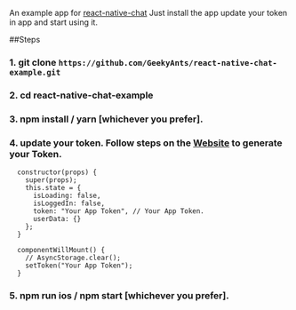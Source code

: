 An example app for [react-native-chat](https://github.com/GeekyAnts/react-native-chat) 
Just install the app update your token in app and start using it. 

##Steps

### 1. git clone `https://github.com/GeekyAnts/react-native-chat-example.git`
### 2. cd react-native-chat-example
### 3. npm install / yarn [whichever you prefer].
### 4. update your token. Follow steps on the [Website](https://react-native-chat.com) to generate your Token.
```
  constructor(props) {
    super(props);
    this.state = {
      isLoading: false,
      isLoggedIn: false,
      token: "Your App Token", // Your App Token.
      userData: {}
    };
  }

  componentWillMount() {
    // AsyncStorage.clear();
    setToken("Your App Token");
  }

```

### 5. npm run ios / npm start [whichever you prefer].
